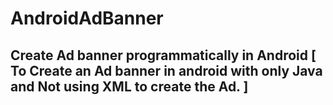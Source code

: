 # AndroidAdBanner
Create Ad banner programmatically in Android
[ To Create an Ad banner in android with only Java and Not using XML to create the Ad. ]
---

